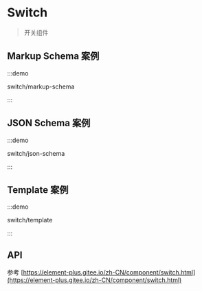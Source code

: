# Switch

> 开关组件

## Markup Schema 案例

:::demo

switch/markup-schema

:::

## JSON Schema 案例

:::demo

switch/json-schema

:::

## Template 案例

:::demo

switch/template

:::

## API

参考 [https://element-plus.gitee.io/zh-CN/component/switch.html](https://element-plus.gitee.io/zh-CN/component/switch.html)
